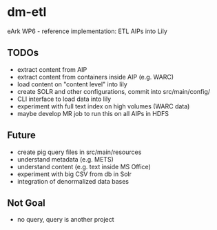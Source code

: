 dm-etl
======

eArk WP6 - reference implementation: ETL AIPs into Lily

TODOs
------
- extract content from AIP
- extract content from containers inside AIP (e.g. WARC)
- load content on "content level" into lily
- create SOLR and other configurations, commit into src/main/config/<system>
- CLI interface to load data into lily
- experiment with full text index on high volumes (WARC data)
- maybe develop MR job to run this on all AIPs in HDFS

Future
-------
- create pig query files in src/main/resources
- understand metadata (e.g. METS)
- understand content (e.g. text inside MS Office)
- experiment with big CSV from db in Solr
- integration of denormalized data bases

Not Goal
--------
- no query, query is another project
